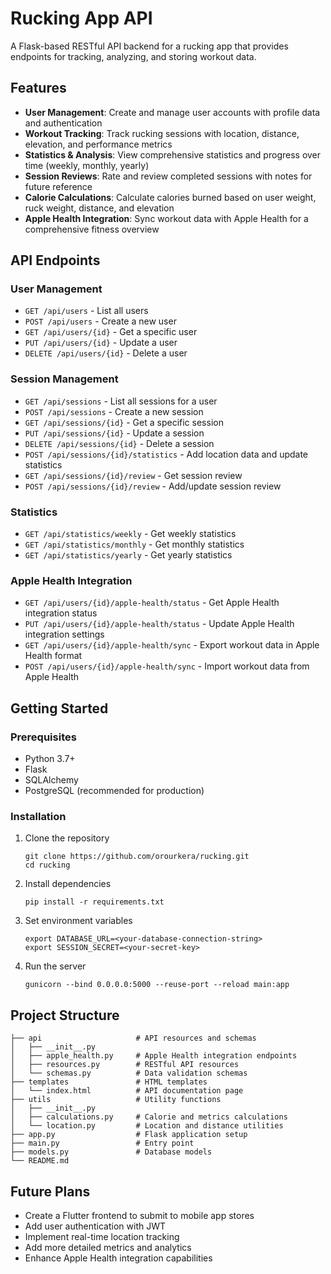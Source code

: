 # Rucking App API

A Flask-based RESTful API backend for a rucking app that provides endpoints for tracking, analyzing, and storing workout data.

## Features

- **User Management**: Create and manage user accounts with profile data and authentication
- **Workout Tracking**: Track rucking sessions with location, distance, elevation, and performance metrics
- **Statistics & Analysis**: View comprehensive statistics and progress over time (weekly, monthly, yearly)
- **Session Reviews**: Rate and review completed sessions with notes for future reference
- **Calorie Calculations**: Calculate calories burned based on user weight, ruck weight, distance, and elevation
- **Apple Health Integration**: Sync workout data with Apple Health for a comprehensive fitness overview

## API Endpoints

### User Management
- `GET /api/users` - List all users
- `POST /api/users` - Create a new user
- `GET /api/users/{id}` - Get a specific user
- `PUT /api/users/{id}` - Update a user
- `DELETE /api/users/{id}` - Delete a user

### Session Management
- `GET /api/sessions` - List all sessions for a user
- `POST /api/sessions` - Create a new session
- `GET /api/sessions/{id}` - Get a specific session
- `PUT /api/sessions/{id}` - Update a session
- `DELETE /api/sessions/{id}` - Delete a session
- `POST /api/sessions/{id}/statistics` - Add location data and update statistics
- `GET /api/sessions/{id}/review` - Get session review
- `POST /api/sessions/{id}/review` - Add/update session review

### Statistics
- `GET /api/statistics/weekly` - Get weekly statistics
- `GET /api/statistics/monthly` - Get monthly statistics
- `GET /api/statistics/yearly` - Get yearly statistics

### Apple Health Integration
- `GET /api/users/{id}/apple-health/status` - Get Apple Health integration status
- `PUT /api/users/{id}/apple-health/status` - Update Apple Health integration settings
- `GET /api/users/{id}/apple-health/sync` - Export workout data in Apple Health format
- `POST /api/users/{id}/apple-health/sync` - Import workout data from Apple Health

## Getting Started

### Prerequisites
- Python 3.7+
- Flask
- SQLAlchemy
- PostgreSQL (recommended for production)

### Installation

1. Clone the repository
   ```
   git clone https://github.com/orourkera/rucking.git
   cd rucking
   ```

2. Install dependencies
   ```
   pip install -r requirements.txt
   ```

3. Set environment variables
   ```
   export DATABASE_URL=<your-database-connection-string>
   export SESSION_SECRET=<your-secret-key>
   ```

4. Run the server
   ```
   gunicorn --bind 0.0.0.0:5000 --reuse-port --reload main:app
   ```

## Project Structure

```
├── api                     # API resources and schemas
│   ├── __init__.py
│   ├── apple_health.py     # Apple Health integration endpoints
│   ├── resources.py        # RESTful API resources
│   └── schemas.py          # Data validation schemas
├── templates               # HTML templates
│   └── index.html          # API documentation page
├── utils                   # Utility functions
│   ├── __init__.py
│   ├── calculations.py     # Calorie and metrics calculations
│   └── location.py         # Location and distance utilities
├── app.py                  # Flask application setup
├── main.py                 # Entry point
├── models.py               # Database models
└── README.md
```

## Future Plans

- Create a Flutter frontend to submit to mobile app stores
- Add user authentication with JWT
- Implement real-time location tracking
- Add more detailed metrics and analytics
- Enhance Apple Health integration capabilities